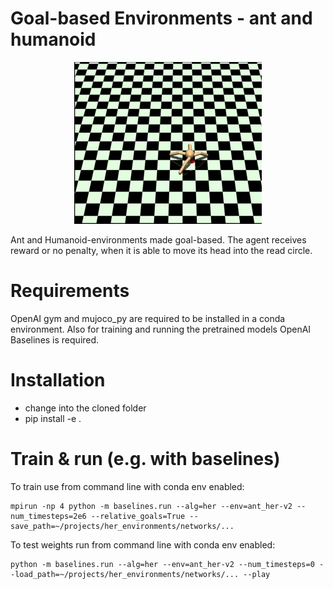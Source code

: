 # Goal-based Environments - ant and humanoid 

<p align="center">
  <img width="300" height="259" src="https://github.com/NicoBach/goal_based_gym/blob/master/pictures/ant_goal.gif">
</p>

Ant and Humanoid-environments made goal-based. The agent receives reward or no penalty, when it is able to move its head
into the read circle.


# Requirements

OpenAI gym and mujoco_py are required to be installed in a conda
environment. Also for training and running the pretrained models
 OpenAI Baselines is required. 

# Installation

- change into the cloned folder
- pip install -e .

# Train & run (e.g. with baselines) 

To train use from command line with conda env enabled:

```
mpirun -np 4 python -m baselines.run --alg=her --env=ant_her-v2 --num_timesteps=2e6 --relative_goals=True --save_path=~/projects/her_environments/networks/...
```
To test weights run from command line with conda env enabled:
```
python -m baselines.run --alg=her --env=ant_her-v2 --num_timesteps=0 --load_path=~/projects/her_environments/networks/... --play
```
